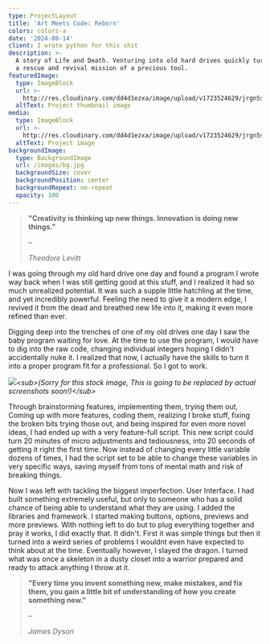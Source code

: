 ```yaml
---
type: ProjectLayout
title: 'Art Meets Code: Reborn'
colors: colors-a
date: '2024-08-14'
client: I wrote python for this shit
description: >-
  A story of Life and Death. Venturing into old hard drives quickly turned into
  a rescue and revival mission of a precious tool. 
featuredImage:
  type: ImageBlock
  url: >-
    http://res.cloudinary.com/dd4d1ezxa/image/upload/v1723524629/jrgn5sgwr8d33lyzeazu.png
  altText: Project thumbnail image
media:
  type: ImageBlock
  url: >-
    http://res.cloudinary.com/dd4d1ezxa/image/upload/v1723524629/jrgn5sgwr8d33lyzeazu.png
  altText: Project image
backgroundImage:
  type: BackgroundImage
  url: /images/bg.jpg
  backgroundSize: cover
  backgroundPosition: center
  backgroundRepeat: no-repeat
  opacity: 100
---
```

> **"Creativity is thinking up new things. Innovation is doing new things."**
>
> –
>
> *Theodore Levitt*

I was going through my old hard drive one day and found a program I wrote way back when I was still getting good at this stuff, and I realized it had so much unrealized potential. It was such a supple little hatchling at the time, and yet incredibly powerful. Feeling the need to give it a modern edge, I revived it from the dead and breathed new life into it, making it even more refined than ever.

Digging deep into the trenches of one of my old drives one day I saw the baby program waiting for love. At the time to use the program, I would have to dig into the raw code, changing individual integers hoping I didn't accidentally nuke it. I realized that now, I actually have the skills to turn it into a proper program fit for a professional. So I got to work.

![](https://preview--evolvewithevanportfolio-abe34.stackbit.dev/images/contact.jpg)*\<sub>(Sorry for this stock image, This is going to be replaced by actual screenshots soon!)\</sub>*

Through brainstorming features, implementing them, trying them out, Coming up with more features, coding them, realizing I broke stuff, fixing the broken bits trying those out, and being inspired for even more novel ideas, I had ended up with a very feature-full script. This new script could turn 20 minutes of micro adjustments and tediousness, into 20 seconds of getting it right the first time. Now instead of changing every little variable dozens of times, I had the script set to be able to change these variables in very specific ways, saving myself from tons of mental math and risk of breaking things.

Now I was left with tackling the biggest imperfection. User Interface. I had built something extremely useful, but only to someone who has a solid chance of being able to understand what they are using. I added the libraries and framework. I started making buttons, options, previews and more previews. With nothing left to do but to plug everything together and pray it works, I did exactly that. It didn't. First it was simple things but then it turned into a weird series of problems I wouldnt even have expected to think about at the time. Eventually however, I slayed the dragon. I turned what was once a skeleton in a dusty closet into a warrior prepared and ready to attack anything I throw at it.

> **"Every time you invent something new, make mistakes, and fix them, you gain a little bit of understanding of how you create something new."**
>
> –
>
> *James Dyson*

